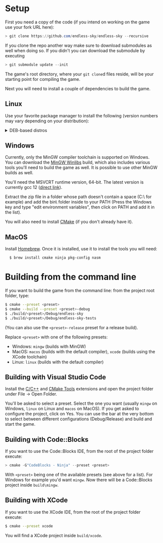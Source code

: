 # Setup

First you need a copy of the code (if you intend on working on the game use your fork URL here):

```powershell
> git clone https://github.com/endless-sky/endless-sky --recursive
```

If you clone the repo another way make sure to download submodules as well when doing so. If you didn't you can download the submodule by executing

```powershell
> git submodule update --init
```

The game's root directory, where your `git clone`d files reside, will be your starting point for compiling the game.

Next you will need to install a couple of dependencies to build the game.

## Linux

Use your favorite package manager to install the following (version numbers may vary depending on your distribution):

<details>
<summary>DEB-based distros</summary>

```
g++ cmake ninja-build pkg-config libgl1-mesa-dev libxmu-dev libxi-dev libglu1-mesa-dev tar zip unzip curl libasound2-dev
```

<details>
<summary>RPM-based distros</summary>

```
gcc-c++ cmake ninja-build mesa-libGL-devel autoconf libtool libXext-devel mesa-libGLU-devel alsa-lib-devel
```

</details>

It is recommended to use a newish CMake, although CMake 3.16 is the lowest supported. You can get the latest version from the [offical website](https://cmake.org/download/). To follow the instructions written below, you will need at least CMake 3.21.

</details>

## Windows

Currently, only the MinGW compiler toolchain is supported on Windows. You can download the [MinGW Winlibs](https://winlibs.com/#download-release) build, which also includes various tools you'll need to build the game as well. It is possible to use other MinGW builds as well.

You'll need the MSVCRT runtime version, 64-bit. The latest version is currently gcc 12 ([direct link](https://github.com/brechtsanders/winlibs_mingw/releases/download/12.1.0-14.0.4-10.0.0-msvcrt-r2/winlibs-x86_64-posix-seh-gcc-12.1.0-mingw-w64msvcrt-10.0.0-r2.zip)).

Extract the zip file in a folder whose path doesn't contain a space (C:\ for example) and add the bin\ folder inside to your PATH (Press the Windows key and type "edit environment variables", then click on PATH and add it in the list).

You will also need to install [CMake](https://cmake.org) (if you don't already have it).

## MacOS

Install [Homebrew](https://brew.sh). Once it is installed, use it to install the tools you will need:

```
  $ brew install cmake ninja pkg-config nasm
```

# Building from the command line

If you want to build the game from the command line: from the project root folder, type:

```bash
$ cmake --preset <preset>
$ cmake --build --preset <preset>-debug
$ ./build/<preset>/Debug/endless-sky
$ ./build/<preset>/Debug/endless-sky-tests
```

(You can also use the `<preset>-release` preset for a release build).

Replace `<preset>` with one of the following presets:

- Windows: `mingw` (builds with MinGW)
- MacOS: `macos` (builds with the default compiler), `xcode` (builds using the XCode toolchain)
- Linux: `linux` (builds with the default compiler)

## Building with Visual Studio Code

Install the [C/C++](https://marketplace.visualstudio.com/items?itemName=ms-vscode.cpptools) and [CMake Tools](https://marketplace.visualstudio.com/items?itemName=ms-vscode.cmake-tools) extensions and open the project folder under File -> Open Folder.

You'll be asked to select a preset. Select the one you want (usually `mingw` on Windows, `linux` on Linux and `macos` on MacOS). If you get asked to configure the project, click on Yes. You can use the bar at the very bottom to select between different configurations (Debug/Release) and build and start the game.

## Building with Code::Blocks

If you want to use the Code::Blocks IDE, from the root of the project folder execute:

```powershell
> cmake -G"CodeBlocks - Ninja" --preset <preset>
```

With `<preset>` being one of the available presets (see above for a list). For Windows for example you'd want `mingw`. Now there will be a Code::Blocks project inside `build\mingw`.


## Building with XCode

If you want to use the XCode IDE, from the root of the project folder execute:

```bash
$ cmake --preset xcode
```

You will find a XCode project inside `build/xcode`.
